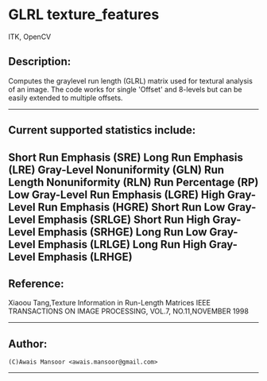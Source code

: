 GLRL texture_features
================
ITK, OpenCV

Description:
---------------------------------------------------------------
Computes the graylevel run length (GLRL) matrix used for textural analysis of an image. 
The code works for single 'Offset' and 8-levels but can be easily extended to multiple offsets.

-------------------------------------------
  Current supported statistics include:
-------------------------------------------
   Short Run Emphasis (SRE)
   Long Run Emphasis (LRE)
   Gray-Level Nonuniformity (GLN)
   Run Length Nonuniformity (RLN)
   Run Percentage (RP)
   Low Gray-Level Run Emphasis (LGRE)
   High Gray-Level Run Emphasis (HGRE)
   Short Run Low Gray-Level Emphasis (SRLGE)
   Short Run High Gray-Level Emphasis (SRHGE)
   Long Run Low Gray-Level Emphasis (LRLGE)
   Long Run High Gray-Level Emphasis (LRHGE)
-------------------------------------------
  Reference:
--------------------------------------------
   Xiaoou Tang,Texture Information in Run-Length Matrices
   IEEE TRANSACTIONS ON IMAGE PROCESSING, VOL.7, NO.11,NOVEMBER 1998
   
---------------------------------------------
 Author:
---------------------------------------------
    (C)Awais Mansoor <awais.mansoor@gmail.com>
   
---------------------------------------------
